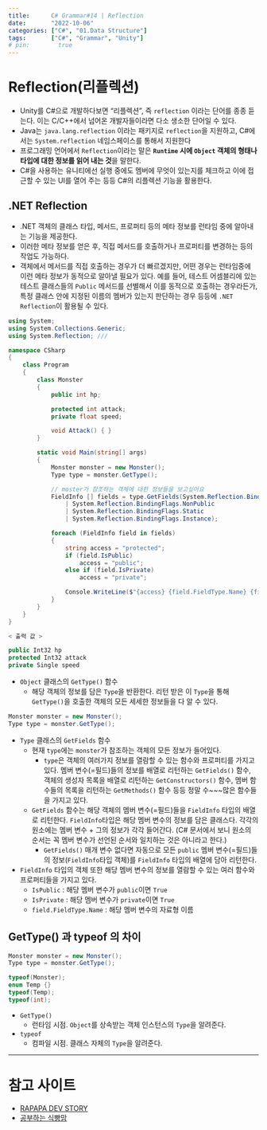 ```yaml
---
title:      C# Grammar#14 | Reflection
date:       "2022-10-06"
categories: ["C#", "01.Data Structure"]
tags:       ["C#", "Grammar", "Unity"]
# pin:        true
---
```


# Reflection(리플렉션)
- Unity를 C#으로 개발하다보면 “리플렉션”, 즉 ```reflection``` 이라는 단어를 종종 듣는다. 이는 C/C++에서 넘어온 개발자들이라면 다소 생소한 단어일 수 있다. 
- Java는 ```java.lang.reflection``` 이라는 패키지로 ```reflection```을 지원하고, C#에서는 ```System.reflection``` 네임스페이스를 통해서 지원한다
- 프로그래밍 언어에서 ```Reflection```이라는 말은 **```Runtime``` 시에 ```Object``` 객체의 형태나 타입에 대한 정보를 읽어 내는 것**을 말한다.
- C#을 사용하는 유니티에선 실행 중에도 멤버에 무엇이 있는지를 체크하고 이에 접근할 수 있는 UI를 열어 주는 등등 C#의 리플렉션 기능을 활용한다.

## .NET Reflection 
- .NET 객체의 클래스 타입, 메서드, 프로퍼티 등의 메타 정보를 런타임 중에 알아내는 기능을 제공한다.
- 이러한 메타 정보를 얻은 후, 직접 메서드를 호출하거나 프로퍼티를 변경하는 등의 작업도 가능하다.
- 객체에서 메서드를 직접 호출하는 경우가 더 빠르겠지만, 어떤 경우는 런타임중에 이런 메타 정보가 동적으로 알아낼 필요가 있다. 예를 들어, 테스트 어셈블리에 있는 테스트 클래스들의 ```Public``` 메서드를 선별해서 이를 동적으로 호출하는 경우라든가, 특정 클래스 안에 지정된 이름의 멤버가 있는지 판단하는 경우 등등에 ```.NET Reflection```이 활용될 수 있다.

```c#
using System;
using System.Collections.Generic;
using System.Reflection; /// 

namespace CSharp
{
    class Program
    {
        class Monster
        {
            public int hp;

            protected int attack;
            private float speed;

            void Attack() { }
        }

        static void Main(string[] args)
        {
            Monster monster = new Monster();
            Type type = monster.GetType(); 

            // moster가 참조하는 객체에 대한 정보들을 보고싶어요
            FieldInfo [] fields = type.GetFields(System.Reflection.BindingFlags.Public
                | System.Reflection.BindingFlags.NonPublic
                | System.Reflection.BindingFlags.Static
                | System.Reflection.BindingFlags.Instance);  

            foreach (FieldInfo field in fields)
            {
                string access = "protected";
                if (field.IsPublic)
                    access = "public";
                else if (field.IsPrivate)
                    access = "private";

                Console.WriteLine($"{access} {field.FieldType.Name} {field.Name}");
            }
        }
    }
}
```
```c#
< 출력 값 >

public Int32 hp
protected Int32 attack
private Single speed
```

- ```Object``` 클래스의 ```GetType()``` 함수
  -  해당 객체의 정보를 담은 ```Type```을 반환한다. 리턴 받은 이 ```Type```을 통해 ```GetType()```을 호출한 객체의 모든 세세한 정보들을 다 알 수 있다.
```c#
Monster monster = new Monster();
Type type = monster.GetType(); 
```
- ```Type``` 클래스의 ```GetFields``` 함수
  - 현재 ```type```에는 ```monster```가 참조하는 객체의 모든 정보가 들어있다.
    - ```type```은 객체의 여러가지 정보를 열람할 수 있는 함수와 프로퍼티를 가지고 있다. 멤버 변수(=필드)들의 정보를 배열로 리턴하는 ```GetFields()``` 함수, 객체의 생성자 목록을 배열로 리턴하는 ```GetConstructors()``` 함수, 멤버 함수들의 목록을 리턴하는 ```GetMethods()``` 함수 등등 정말 수~~~많은 함수들을 가지고 있다.
  - ```GetFields``` 함수는 해당 객체의 멤버 변수(=필드)들을 ```FieldInfo``` 타입의 배열로 리턴한다. ```FieldInfo```타입은 해당 멤버 변수의 정보를 담은 클래스다. 각각의 원소에는 멤버 변수 + 그의 정보가 각각 들어간다. (C# 문서에서 보니 원소의 순서는 꼭 멤버 변수가 선언된 순서와 일치하는 것은 아니라고 한다.)
    - ```GetFields()``` 매개 변수 없다면 자동으로 모든 ```public``` 멤버 변수(=필드)들의 정보(```FieldInfo```타입 객체)를 ```FieldInfo``` 타입의 배열에 담아 리턴한다.
- ```FieldInfo``` 타입의 객체 또한 해당 멤버 변수의 정보를 열람할 수 있는 여러 함수와 프로퍼티들을 가지고 있다.
  - ```IsPublic``` : 해당 멤버 변수가 ```public```이면 ```True```
  - ```IsPrivate``` : 해당 멤버 변수가 ```private```이면 ```True```
  - ```field.FieldType.Name``` : 해당 멤버 변수의 자료형 이름

## GetType() 과 typeof 의 차이
```c#
Monster monster = new Monster();
Type type = monster.GetType(); 

typeof(Monster);
enum Temp {}
typeof(Temp);
typeof(int);
```
- ```GetType()```
  - 런타임 시점. ```Object```를 상속받는 객체 인스턴스의 ```Type```을 알려준다.
- ```typeof```
  - 컴파일 시점. 클래스 자체의 ```Type```을 알려준다.


---

# 참고 사이트
- [RAPAPA DEV STORY](http://rapapa.net/?p=2550)
- [공부하는 식빵맘](https://ansohxxn.github.io/c%20sharp/ch9-8/)